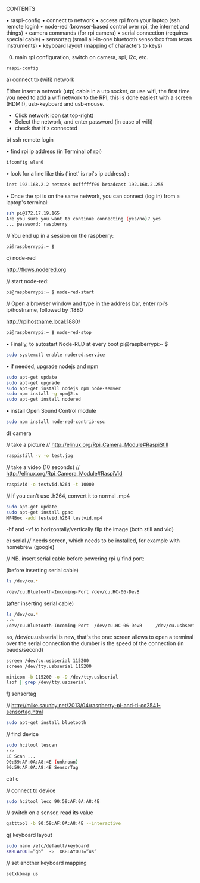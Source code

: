 CONTENTS

• raspi-config
• connect to network
• access rpi from your laptop (ssh remote login)
• node-red (browser-based control over rpi, the internet and things)
• camera commands (for rpi camera)
• serial connection (requires special cable)
• sensortag (small all-in-one bluetooth sensorbox from texas instruments)
• keyboard layout (mapping of characters to keys)


0) main rpi configuration, switch on camera, spi, i2c, etc. 
```bash
raspi-config
```
a) connect to (wifi) network

Either insert a network (utp) cable in a utp socket, or use wifi, the first time you need to add a wifi network to the RPI, this is done easiest with a screen (HDMI!), usb-keyboard and usb-mouse.
- Click network icon (at top-right) 
- Select the network, and enter password (in case of wifi)
- check that it's connected


b) ssh remote login

• find rpi ip address (in Terminal of rpi)
```bash
ifconfig wlan0 
```

• look for a line like this ('inet' is rpi's ip address) :
```bash
inet 192.168.2.2 netmask 0xffffff00 broadcast 192.168.2.255
```

• Once the rpi is on the same network, you can connect (log in) from a laptop's terminal:
```bash
ssh pi@172.17.19.165
Are you sure you want to continue connecting (yes/no)? yes
... password: raspberry
```

// You end up in a session on the raspberry:
```bash
pi@raspberrypi:~ $
```



c) node-red

http://flows.nodered.org

// start node-red:
```bash
pi@raspberrypi:~ $ node-red-start
```

// Open a browser window and type in the address bar, enter rpi's ip/hostname, followed by :1880

http://rpihostname.local:1880/ 

```bash
pi@raspberrypi:~ $ node-red-stop 
```

• Finally, to autostart Node-RED at every boot
pi@raspberrypi:~ $ 
```bash
sudo systemctl enable nodered.service  
```

• if needed, upgrade nodejs and npm
```bash
sudo apt-get update
sudo apt-get upgrade
sudo apt-get install nodejs npm node-semver
sudo npm install -g npm@2.x
sudo apt-get install nodered
```

• install Open Sound Control module
```bash
sudo npm install node-red-contrib-osc
```



d) camera

// take a picture
// http://elinux.org/Rpi_Camera_Module#RaspiStill
```bash
raspistill -v -o test.jpg
```
// take a video (10 seconds)
// http://elinux.org/Rpi_Camera_Module#RaspiVid
```bash
raspivid -o testvid.h264 -t 10000
```
// If you can't use .h264, convert it to normal .mp4
```bash
sudo apt-get update
sudo apt-get install gpac
MP4Box -add testvid.h264 testvid.mp4
```
-hf and -vf to horizontally/vertically flip the image (both still and vid)


e) serial
// needs screen, which needs to be installed, for example with homebrew (google)

// NB. insert serial cable before powering rpi
// find port:

(before inserting serial cable)
```bash
ls /dev/cu.*

/dev/cu.Bluetooth-Incoming-Port /dev/cu.HC-06-DevB
```
(after inserting serial cable)
```bash
ls /dev/cu.*
-->
/dev/cu.Bluetooth-Incoming-Port  /dev/cu.HC-06-DevB     /dev/cu.usbserial                
```

so, /dev/cu.usbserial is new, that's the one:
screen allows to open a terminal over the serial connection
the dumber is the speed of the connection (in bauds/second)

```bash
screen /dev/cu.usbserial 115200
screen /dev/tty.usbserial 115200

minicom -b 115200 -o -D /dev/tty.usbserial
lsof | grep /dev/tty.usbserial
```




f) sensortag

// http://mike.saunby.net/2013/04/raspberry-pi-and-ti-cc2541-sensortag.html
```bash
sudo apt-get install bluetooth
```
// find device
```bash
sudo hcitool lescan
-->
LE Scan ...
90:59:AF:0A:A8:4E (unknown)
90:59:AF:0A:A8:4E SensorTag
```
ctrl c

// connect to device
```bash
sudo hcitool lecc 90:59:AF:0A:A8:4E
```
// switch on a sensor, read its value
```bash
gatttool -b 90:59:AF:0A:A8:4E --interactive
```

g) keyboard layout

```bash
sudo nano /etc/default/keyboard
XKBLAYOUT=”gb”  ->  XKBLAYOUT=”us”
```
// set another keyboard mapping
```bash
setxkbmap us
```
